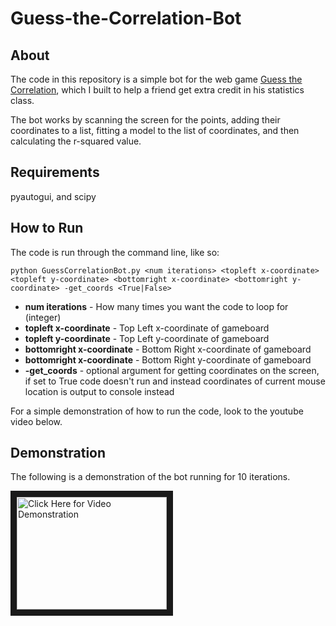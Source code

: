 # Guess-the-Correlation-Bot

## About

The code in this repository is a simple bot for the web game [Guess the Correlation](http://guessthecorrelation.com/), which I built to help a friend get extra credit in his statistics class.

The bot works by scanning the screen for the points, adding their coordinates to a list, fitting a model to the list of coordinates, and then calculating the r-squared value.

## Requirements

pyautogui, and scipy

## How to Run

The code is run through the command line, like so:

`python GuessCorrelationBot.py <num iterations> <topleft x-coordinate> <topleft y-coordinate> <bottomright x-coordinate> <bottomright y-coordinate> -get_coords <True|False>`

  * __num iterations__ - How many times you want the code to loop for (integer)
  * __topleft x-coordinate__ - Top Left x-coordinate of gameboard
  * __topleft y-coordinate__ - Top Left y-coordinate of gameboard
  * __bottomright x-coordinate__ - Bottom Right x-coordinate of gameboard
  * __bottomright x-coordinate__ - Bottom Right y-coordinate of gameboard
  * __-get_coords__ - optional argument for getting coordinates on the screen, if set to True code doesn't run and instead coordinates of current mouse location is output to console instead
  
For a simple demonstration of how to run the code, look to the youtube video below.
  

## Demonstration

The following is a demonstration of the bot running for 10 iterations.

<a href="http://www.youtube.com/watch?feature=player_embedded&v=mTJd5CriBSk
" target="_blank"><img src="http://img.youtube.com/vi/mTJd5CriBSk/0.jpg" 
alt="Click Here for Video Demonstration" width="240" height="180" border="10" /></a>
